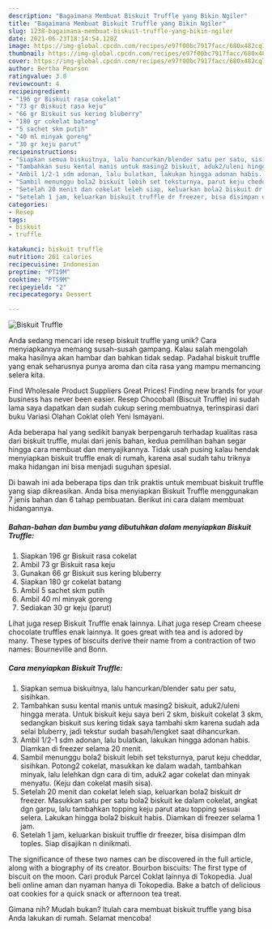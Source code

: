 ```yaml
---
description: "Bagaimana Membuat Biskuit Truffle yang Bikin Ngiler"
title: "Bagaimana Membuat Biskuit Truffle yang Bikin Ngiler"
slug: 1238-bagaimana-membuat-biskuit-truffle-yang-bikin-ngiler
date: 2021-06-23T18:14:54.128Z
image: https://img-global.cpcdn.com/recipes/e97f00bc7917facc/680x482cq70/biskuit-truffle-foto-resep-utama.jpg
thumbnail: https://img-global.cpcdn.com/recipes/e97f00bc7917facc/680x482cq70/biskuit-truffle-foto-resep-utama.jpg
cover: https://img-global.cpcdn.com/recipes/e97f00bc7917facc/680x482cq70/biskuit-truffle-foto-resep-utama.jpg
author: Bertha Pearson
ratingvalue: 3.8
reviewcount: 4
recipeingredient:
- "196 gr Biskuit rasa cokelat"
- "73 gr Biskuit rasa keju"
- "66 gr Biskuit sus kering bluberry"
- "180 gr cokelat batang"
- "5 sachet skm putih"
- "40 ml minyak goreng"
- "30 gr keju parut"
recipeinstructions:
- "Siapkan semua biskuitnya, lalu hancurkan/blender satu per satu, sisihkan."
- "Tambahkan susu kental manis untuk masing2 biskuit, aduk2/uleni hingga merata. Untuk biskuit keju saya beri 2 skm, biskuit cokelat 3 skm, sedangkan biskuit sus kering tidak saya tambahi skm karena sudah ada selai bluberry, jadi tekstur sudah basah/lengket saat dihancurkan."
- "Ambil 1/2-1 sdm adonan, lalu bulatkan, lakukan hingga adonan habis. Diamkan di freezer selama 20 menit."
- "Sambil menunggu bola2 biskuit lebih set teksturnya, parut keju cheddar, sisihkan. Potong2 cokelat, masukkan ke dalam wadah, tambahkan minyak, lalu lelehkan dgn cara di tim, aduk2 agar cokelat dan minyak menyatu. (Keju dan cokelat masih sisa)."
- "Setelah 20 menit dan cokelat leleh siap, keluarkan bola2 biskuit dr freezer. Masukkan satu per satu bola2 biskuit ke dalam cokelat, angkat dgn garpu, lalu tambahkan topping keju parut atau topping sesuai selera. Lakukan hingga bola2 biskuit habis. Diamkan di freezer selama 1 jam."
- "Setelah 1 jam, keluarkan biskuit truffle dr freezer, bisa disimpan dlm toples. Siap disajikan n dinikmati."
categories:
- Resep
tags:
- biskuit
- truffle

katakunci: biskuit truffle 
nutrition: 261 calories
recipecuisine: Indonesian
preptime: "PT19M"
cooktime: "PT59M"
recipeyield: "2"
recipecategory: Dessert

---
```



![Biskuit Truffle](https://img-global.cpcdn.com/recipes/e97f00bc7917facc/680x482cq70/biskuit-truffle-foto-resep-utama.jpg)

Anda sedang mencari ide resep biskuit truffle yang unik? Cara menyiapkannya memang susah-susah gampang. Kalau salah mengolah maka hasilnya akan hambar dan bahkan tidak sedap. Padahal biskuit truffle yang enak seharusnya punya aroma dan cita rasa yang mampu memancing selera kita.

Find Wholesale Product Suppliers Great Prices! Finding new brands for your business has never been easier. Resep Chocoball (Biscuit Truffle) ini sudah lama saya dapatkan dan sudah cukup sering membuatnya, terinspirasi dari buku Variasi Olahan Coklat oleh Yeni Ismayani.

Ada beberapa hal yang sedikit banyak berpengaruh terhadap kualitas rasa dari biskuit truffle, mulai dari jenis bahan, kedua pemilihan bahan segar hingga cara membuat dan menyajikannya. Tidak usah pusing kalau hendak menyiapkan biskuit truffle enak di rumah, karena asal sudah tahu triknya maka hidangan ini bisa menjadi suguhan spesial.


Di bawah ini ada beberapa tips dan trik praktis untuk membuat biskuit truffle yang siap dikreasikan. Anda bisa menyiapkan Biskuit Truffle menggunakan 7 jenis bahan dan 6 tahap pembuatan. Berikut ini cara dalam membuat hidangannya.

<!--inarticleads1-->

##### Bahan-bahan dan bumbu yang dibutuhkan dalam menyiapkan Biskuit Truffle:

1. Siapkan 196 gr Biskuit rasa cokelat
1. Ambil 73 gr Biskuit rasa keju
1. Gunakan 66 gr Biskuit sus kering bluberry
1. Siapkan 180 gr cokelat batang
1. Ambil 5 sachet skm putih
1. Ambil 40 ml minyak goreng
1. Sediakan 30 gr keju (parut)


Lihat juga resep Biskuit Truffle enak lainnya. Lihat juga resep Cream cheese chocolate truffles enak lainnya. It goes great with tea and is adored by many. These types of biscuits derive their name from a contraction of two names: Bourneville and Bonn. 

<!--inarticleads2-->

##### Cara menyiapkan Biskuit Truffle:

1. Siapkan semua biskuitnya, lalu hancurkan/blender satu per satu, sisihkan.
1. Tambahkan susu kental manis untuk masing2 biskuit, aduk2/uleni hingga merata. Untuk biskuit keju saya beri 2 skm, biskuit cokelat 3 skm, sedangkan biskuit sus kering tidak saya tambahi skm karena sudah ada selai bluberry, jadi tekstur sudah basah/lengket saat dihancurkan.
1. Ambil 1/2-1 sdm adonan, lalu bulatkan, lakukan hingga adonan habis. Diamkan di freezer selama 20 menit.
1. Sambil menunggu bola2 biskuit lebih set teksturnya, parut keju cheddar, sisihkan. Potong2 cokelat, masukkan ke dalam wadah, tambahkan minyak, lalu lelehkan dgn cara di tim, aduk2 agar cokelat dan minyak menyatu. (Keju dan cokelat masih sisa).
1. Setelah 20 menit dan cokelat leleh siap, keluarkan bola2 biskuit dr freezer. Masukkan satu per satu bola2 biskuit ke dalam cokelat, angkat dgn garpu, lalu tambahkan topping keju parut atau topping sesuai selera. Lakukan hingga bola2 biskuit habis. Diamkan di freezer selama 1 jam.
1. Setelah 1 jam, keluarkan biskuit truffle dr freezer, bisa disimpan dlm toples. Siap disajikan n dinikmati.


The significance of these two names can be discovered in the full article, along with a biography of its creator. Bourbon biscuits: The first type of biscuit on the moon. Cari produk Parcel Coklat lainnya di Tokopedia. Jual beli online aman dan nyaman hanya di Tokopedia. Bake a batch of delicious oat cookies for a quick snack or afternoon tea treat. 

Gimana nih? Mudah bukan? Itulah cara membuat biskuit truffle yang bisa Anda lakukan di rumah. Selamat mencoba!
